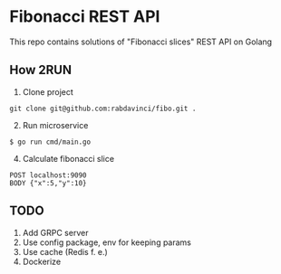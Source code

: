 # Fibonacci REST API

This repo contains solutions of "Fibonacci slices" REST API on Golang

## How 2RUN

1. Clone project

```
git clone git@github.com:rabdavinci/fibo.git .
```

2. Run microservice

```
$ go run cmd/main.go
```

4. Calculate fibonacci slice

```
POST localhost:9090
BODY {"x":5,"y":10}
```

## TODO

1. Add GRPC server
2. Use config package, env for keeping params
3. Use cache (Redis f. e.)
4. Dockerize
